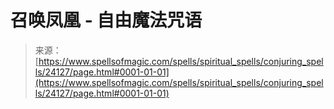 <!--yml

category: 未分类

date: 2024-06-12 19:09:49

-->

# 召唤凤凰 - 自由魔法咒语

> 来源：[https://www.spellsofmagic.com/spells/spiritual_spells/conjuring_spells/24127/page.html#0001-01-01](https://www.spellsofmagic.com/spells/spiritual_spells/conjuring_spells/24127/page.html#0001-01-01)

